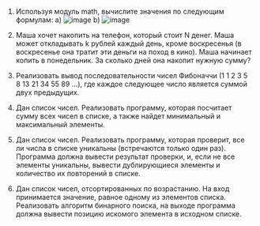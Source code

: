 1. Используя модуль math, вычислите значения по следующим формулам: 
  a) 
  ![image](https://github.com/ChelGPT-5/5_1_a/assets/125600788/2818bab3-a1e7-43b0-b6ff-b9733ab0734e)
  b)
  ![image](https://github.com/ChelGPT-5/5_1_b/assets/125600788/3403ec0d-1979-49dc-8b6a-05136f29af14)

2. Маша хочет накопить на телефон, который стоит N денег.  Маша может откладывать k рублей каждый день, кроме воскресенья (в воскресенье она тратит эти деньги на поход в кино). Маша начинает копить в понедельник. За сколько дней она накопит нужную сумму?

3. Реализовать вывод последовательности чисел Фибоначчи (1  1  2  3  5  8  13  21  34  55  89 …), где каждое следующее число является суммой двух предыдущих.

4. Дан список чисел. Реализовать программу, которая посчитает сумму всех чисел в списке, а также найдет минимальный и максимальный элементы.
 
5. Дан список чисел. Реализовать программу, которая проверит, все ли числа в списке уникальны (встречаются только один раз). Программа должна вывести результат проверки, и, если не все элементы уникальны, вывести дублирующиеся элементы и количество их повторений в списке.

6. Дан список чисел, отсортированных по возрастанию. На вход принимается значение, равное одному из элементов списка. Реализовать алгоритм бинарного поиска, на выходе программа должна вывести позицию искомого элемента в исходном списке.
